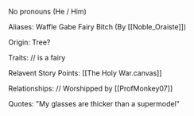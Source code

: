 No pronouns (He / Him)

Aliases:
 Waffle
 Gabe
 Fairy Bitch (By [[Noble_Oraiste]])
 
Origin: Tree?

Traits:
 // is a fairy

Relavent Story Points:
 [[The Holy War.canvas]]

Relationships:
 // Worshipped by [[ProfMonkey07]]

Quotes:
 "My glasses are thicker than a supermodel"